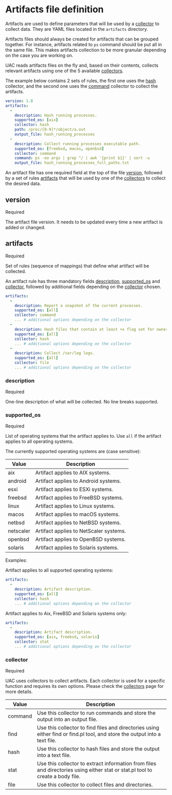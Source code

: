 # Artifacts file definition

Artifacts are used to define parameters that will be used by a [collector](collectors.md) to collect data. They are YAML files located in the ```artifacts``` directory.

Artifacts files should always be created for artifacts that can be grouped together. For instance, artifacts related to ```ps``` command should be put all in the same file. This makes artifacts collection to be more granular depending on the case you are working on.

UAC reads artifacts files on the fly and, based on their contents, collects relevant artifacts using one of the 5 available [collectors](collectors.md).

The example below contains 2 sets of rules, the first one uses the [hash](collectors.md#hash-collector) collector, and the second one uses the [command](collectors.md#command-collector) collector to collect the artifacts.

```yaml
version: 1.0
artifacts:
  -
    description: Hash running processes.
    supported_os: [aix]
    collector: hash
    path: /proc/[0-9]*/object/a.out
    output_file: hash_running_processes
  -
    description: Collect running processes executable path.
    supported_os: [freebsd, macos, openbsd]
    collector: command
    command: ps -eo args | grep ^/ | awk '{print $1}' | sort -u
    output_file: hash_running_processes_full_paths.txt
```

An artifact file has one required field at the top of the file [version](#version), followed by a set of rules [artifacts](#artifacts) that will be used by one of the [collectors](collectors.md) to collect the desired data.

## version
<span class="required">Required</span>

The artifact file version. It needs to be updated every time a new artifact is added or changed.

## artifacts
<span class="required">Required</span>

Set of rules (sequence of mappings) that define what artifact will be collected. 

An artifact rule has three mandatory fields [description](#description), [supported_os](#supported_os) and [collector](#collector), followed by additional fields depending on the [collector](collectors.md) chosen.

```yaml
artifacts:
  -
    description: Report a snapshot of the current processes.
    supported_os: [all]
    collector: command
    ... # additional options depending on the collector
  -
    description: Hash files that contain at least +x flag set for owner.
    supported_os: [all]
    collector: hash
    ... # additional options depending on the collector
  -
    description: Collect /var/log logs.
    supported_os: [all]
    collector: file
    ... # additional options depending on the collector
```

### description
<span class="required">Required</span>

One-line description of what will be collected. No line breaks supported.

### supported_os
<span class="required">Required</span>

List of operating systems that the artifact applies to. Use ```all``` if the artifact applies to all operating systems.

The currently supported operating systems are (case sensitive):

| Value | Description |
| ----- | ----------- |
| aix | Artifact applies to AIX systems. |
| android | Artifact applies to Android systems. |
| esxi | Artifact applies to ESXi systems. |
| freebsd | Artifact applies to FreeBSD systems. |
| linux | Artifact applies to Linux systems. |
| macos | Artifact applies to macOS systems. |
| netbsd | Artifact applies to NetBSD systems. |
| netscaler | Artifact applies to NetScaler systems. |
| openbsd | Artifact applies to OpenBSD systems. |
| solaris | Artifact applies to Solaris systems. |

Examples:

Artifact applies to all supported operating systems:

```yaml
artifacts:
  -
    description: Artifact description.
    supported_os: [all]
    collector: hash
    ... # additional options depending on the collector
```

Artifact applies to Aix, FreeBSD and Solaris systems only:

```yaml
artifacts:
  -
    description: Artifact description.
    supported_os: [aix, freebsd, solaris]
    collector: stat
    ... # additional options depending on the collector
```

### collector
<span class="required">Required</span>

UAC uses collectors to collect artifacts. Each collector is used for a specific function and requires its own options. Please check the [collectors](collectors.md) page for more details.

| Value | Description |
| ----- | ----------- |
| command | Use this collector to run commands and store the output into an output file. |
| find | Use this collector to find files and directories using either find or find.pl tool, and store the output into a text file. |
| hash | Use this collector to hash files and store the output into a text file. |
| stat | Use this collector to extract information from files and directories using either stat or stat.pl tool to create a body file. |
| file | Use this collector to collect files and directories. |
